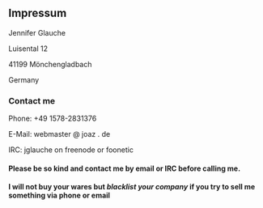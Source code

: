 ## Impressum

Jennifer Glauche

Luisental 12

41199 Mönchengladbach

Germany


### Contact me

Phone: +49 1578-2831376

E-Mail: webmaster @ joaz . de

IRC: jglauche on freenode or foonetic


#### Please be so kind and contact me by email or IRC before calling me. 
#### I will not buy your wares but *blacklist your company* if you try to sell me something via phone or email


